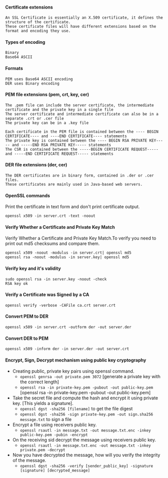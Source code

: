 #### Certificate extensions

    An SSL Certificate is essentially an X.509 certificate, it defines the structure of the certificate.
    These certificate files will have different extensions based on the format and encoding they use.

#### Types of encoding
 
    Binary
    Base64 ASCII

#### Formats

    PEM uses Base64 ASCII encoding
    DER uses Binary encoding

#### PEM file extensions (pem, crt, key, cer)

    The .pem file can include the server certificate, the intermediate certificate and the private key in a single file
    The server certificate and intermediate certificate can also be in a separate .crt or .cer file
    The private key can be in a .key file
    
    Each certificate in the PEM file is contained between the ---- BEGIN CERTIFICATE---- and ----END CERTIFICATE---- statements
    The private key is contained between the ---- BEGIN RSA PRIVATE KEY----- and -----END RSA PRIVATE KEY----- statements
    The CSR is contained between the -----BEGIN CERTIFICATE REQUEST----- and -----END CERTIFICATE REQUEST----- statements

#### DER file extensions (der, cer)

    The DER certificates are in binary form, contained in .der or .cer files.
    These certificates are mainly used in Java-based web servers.
    
#### OpenSSL commands

Print the certificate in text form and don't print certificate output.
    
    openssl x509 -in server.crt -text -noout

#### Verify Whether a Certificate and Private Key Match

Verify Whether a Certificate and Private Key Match.To verify you need to print out md5 checksums and compare them.
    
    openssl x509 -noout -modulus -in server.crt| openssl md5
    openssl rsa -noout -modulus -in server.key| openssl md5

#### Verify key and it's validity

    sudo openssl rsa -in server.key -noout -check
    RSA key ok

#### Verify a Certificate was Signed by a CA
 
    openssl verify -verbose -CAFile ca.crt server.crt

#### Convert PEM to DER

    openssl x509 -in server.crt -outform der -out server.der

#### Convert DER to PEM

    openssl x509 -inform der -in server.der -out server.crt

#### Encrypt, Sign, Decrypt mechanism using public key cryptography

- Creating public, private key pairs using openssl command.
    - `openssl genrsa -out private.pem 3072` [generate a private key with the correct length]
    - `openssl rsa -in private-key.pem -pubout -out public-key.pem` [openssl rsa -in private-key.pem -pubout -out public-key.pem]
- Take the secret file and compute the hash and encrypt it using private key. [This yields a signature].
    - `openssl dgst -sha256 [filename]` to get the file digest
    - `openssl dgst -sha256 -sign private-key.pem -out sign.sha256  message.txt` to sign a file
- Encrypt a file using receivers public key.
    - `openssl rsautl -in message.txt -out message.txt.enc -inkey public-key.pem -pubin -encrypt`
- On the receiving sid decrypt the message using receivers public key.
    - `openssl rsautl -in message.txt.enc -out message.txt -inkey private.pem -decrypt`
- Now you have decrypted the message, how will you verify the integrity of the message.
    - `openssl dgst -sha256 -verify [sender_public_key] -signature [signature] [decrypted_message]`
